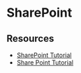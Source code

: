 # SharePoint

## Resources

* [SharePoint Tutorial](https://www.youtube.com/watch?v=_DmHVuzN-ss)
* [Share Point Tutorial](https://www.youtube.com/watch?v=3E7hkPZ-HTk&list=PLdESe5mqoK_GMqyECNx6W6pl6EvasoYNg)
